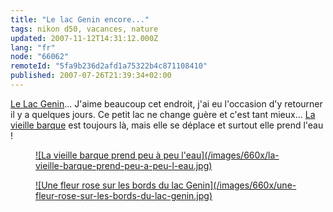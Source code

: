 ```yaml
---
title: "Le lac Genin encore..."
tags: nikon d50, vacances, nature
updated: 2007-11-12T14:31:12.000Z
lang: "fr"
node: "66062"
remoteId: "5fa9b236d2afd1a75322b4c871108410"
published: 2007-07-26T21:39:34+02:00
---
```

 
[Le Lac Genin](http://photos.pwet.fr/galeries/le-lac-genin/)... J'aime beaucoup cet endroit, j'ai eu l'occasion d'y retourner il y a quelques jours. Ce petit lac ne change guère et c'est tant mieux... [La vieille barque](http://photos.pwet.fr/villes-et-departements/ain-01/charix/une-vieille-barque-sur-les-berges-du-lac-genin/) est toujours là, mais elle se déplace et surtout elle prend l'eau !


<figure class="object-center"><a href="/images/la-vieille-barque-prend-peu-a-peu-l-eau.jpg">![La vieille barque prend peu à peu l'eau](/images/660x/la-vieille-barque-prend-peu-a-peu-l-eau.jpg)
</a></figure>

<figure class="object-center"><a href="/images/une-fleur-rose-sur-les-bords-du-lac-genin.jpg">![Une fleur rose sur les bords du lac Genin](/images/660x/une-fleur-rose-sur-les-bords-du-lac-genin.jpg)
</a></figure>


